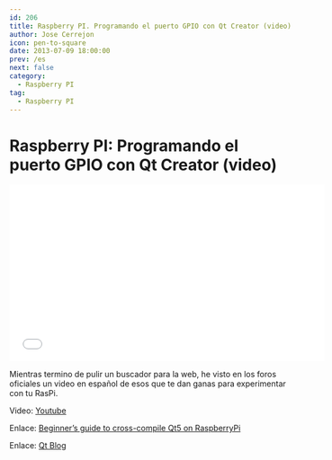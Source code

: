 ```yaml
---
id: 206
title: Raspberry PI. Programando el puerto GPIO con Qt Creator (video)
author: Jose Cerrejon
icon: pen-to-square
date: 2013-07-09 18:00:00
prev: /es
next: false
category:
  - Raspberry PI
tag:
  - Raspberry PI
---
```


# Raspberry PI: Programando el puerto GPIO con Qt Creator (video)

<iframe width="560" height="315" src="//www.youtube.com/embed/WdA-mIvBBTw" frameborder="0" allowfullscreen></iframe>

Mientras termino de pulir un buscador para la web, he visto en los foros oficiales un video en español de esos que te dan ganas para experimentar con tu RasPi.

Video: [Youtube](http://www.youtube.com/watch?v=WdA-mIvBBTw)

Enlace: [Beginner’s guide to cross-compile Qt5 on RaspberryPi](http://qt-project.org/wiki/RaspberryPi_Beginners_guide)

Enlace: [Qt Blog](http://blog.qt.digia.com/)